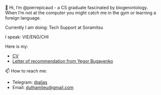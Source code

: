 👋 Hi, I’m @pierrepicaud - a CS graduate fascinated by biogerontology. When I’m not at the computer you might catch me in the gym or learning a foreign language.

Currently I am doing: Tech Support at Soramitsu

I speak: VIE/ENG/CHI

Here is my:
- [CV](https://github.com/pierrepicaud/resume/blob/main/README.md)
- [Letter of recommendation from Yegor Bugayenko](https://www.yegor256.com/2021/12/01/teaching.html)

📫 How to reach me:
  - Telegram: [@alias](https://t.me/fluorescent_axolotl)
  - Email: duthamlieu@gmail.com

<!---
pierrepicaud/pierrepicaud is a ✨ special ✨ repository because its `README.md` (this file) appears on your GitHub profile.
You can click the Preview link to take a look at your changes.
--->
